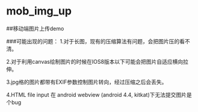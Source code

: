 # mob_img_up
##移动端图片上传demo

###可能出现的问题：
1.对于长图，现有的压缩算法有问题，会把图片压的看不清。

2.对于利用canvas绘制图片的时候在IOS8版本以下可能会把图片自适应横向拉伸。

3.jpg格的图片都带有EXIF参数控制图片转向，经过压缩之后会丢失。

4.HTML file input 在 android webview (android 4.4, kitkat)下无法提交图片是个bug
